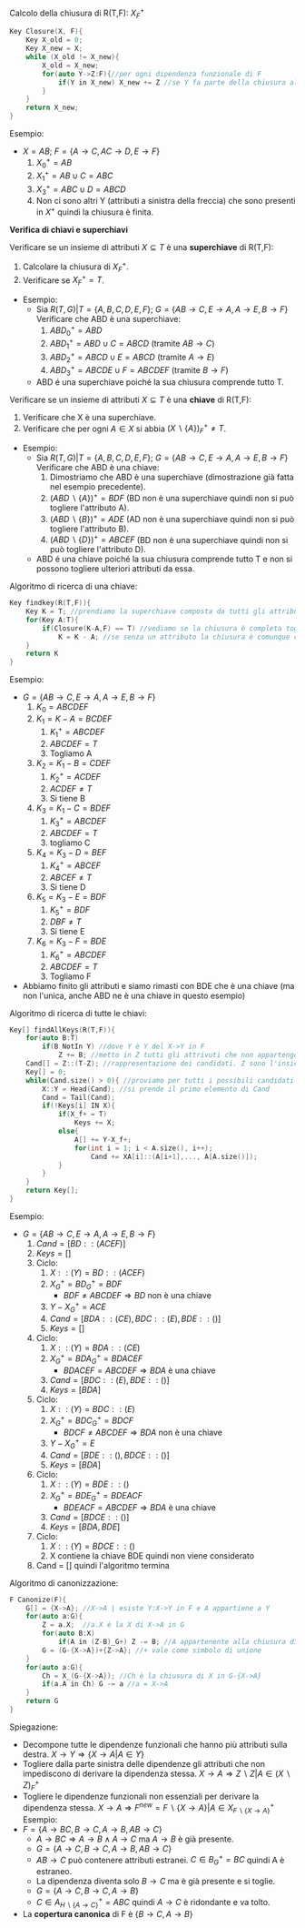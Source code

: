 
Calcolo della chiusura di R(T,F): $X^+_F$
```c
Key Closure(X, F){
	Key X_old = 0;
	Key X_new = X;
	while (X_old != X_new){
		X_old = X_new;
		for(auto Y->Z:F){//per ogni dipendenza funzionale di F
			if(Y in X_new) X_new += Z //se Y fa parte della chiusura allora ne fa parte anche la sua dipendenza.
		}
	}
	return X_new;
}
```
Esempio:
- $X=AB; ~ F=\{A \rightarrow C, AC \rightarrow D, E \rightarrow F\}$
	1. $X^{+}_{0} = AB$
	2. $X^{+}_{1}= AB\cup C = ABC$
	3. $X^{+}_{3}= ABC\cup D = ABCD$
	4. Non ci sono altri Y (attributi a sinistra della freccia) che sono presenti in $X^{+}$ quindi la chiusura è finita.


**Verifica di chiavi e superchiavi**

Verificare se un insieme di attributi $X \subseteq T$ è una **superchiave** di R(T,F):
1. Calcolare la chiusura di $X^{+}_{F}$.
2. Verificare se $X^{+}_{F} = T$.
- Esempio:
	- Sia $R(T,G)| T=\{A, B, C, D, E, F\}; ~ G=\{AB\rightarrow C, E\rightarrow A, A\rightarrow E, B\rightarrow F\}$ Verificare che ABD è una superchiave:
		1. $ABD^{+}_{0}=ABD$
		2. $ABD^{+}_{1}=ABD\cup C = ABCD$ (tramite $AB\rightarrow C$)
		3. $ABD^{+}_{2}=ABCD \cup E = ABCD$ (tramite $A\rightarrow E$)
		4. $ABD^{+}_{3}=ABCDE \cup F = ABCDEF$  (tramite $B\rightarrow F$)
	- ABD é una superchiave poiché la sua chiusura comprende tutto T.

Verificare se un insieme di attributi $X \subseteq T$ è una **chiave** di R(T,F):
1. Verificare che X è una superchiave.
2. Verificare che per ogni $A\in X$ si abbia $(X\backslash \{A\})^{+}_{F} \neq T$.
- Esempio:
	- Sia $R(T,G)| T=\{A, B, C, D, E, F\}; ~ G=\{AB\rightarrow C, E\rightarrow A, A\rightarrow E, B\rightarrow F\}$ Verificare che ABD è una chiave:
		1. Dimostriamo che ABD è una superchiave (dimostrazione già fatta nel esempio precedente).
		2. $(ABD\backslash \{A\})^{+} = BDF$ (BD non è una superchiave quindi non si può togliere l'attributo A).
		3. $(ABD\backslash \{B\})^{+} = ADE$ (AD non è una superchiave quindi non si può togliere l'attributo B).
		4. $(ABD\backslash \{D\})^{+} = ABCEF$ (BD non è una superchiave quindi non si può togliere l'attributo D).
	- ABD é una chiave poiché la sua chiusura comprende tutto T e non si possono togliere ulteriori attributi da essa.


Algoritmo di ricerca di una chiave:
```c
Key findkey(R(T,F)){
	Key K = T; //prendiamo la superchiave composta da tutti gli attributi
	for(Key A:T){
		if(Closure(K-A,F) == T) //vediamo se la chiusura è completa togliendo mano a mano un attributo alla volta
			K = K - A; //se senza un attributo la chiusura è comunque completa si può togliere quel attributo
	}
	return K
}
```
Esempio:
- $G =\{AB \rightarrow C, E \rightarrow A, A \rightarrow E, B \rightarrow F\}$
	1. $K_{0}= ABCDEF$
	2. $K_{1} = K-A = BCDEF$ 
		1. $K_{1}^{+} = ABCDEF$  
		2. $ABCDEF = T$
		3. Togliamo A
	3. $K_{2} = K_{1} - B = CDEF$
		1. $K_{2}^{+} = ACDEF$
		2. $ACDEF \neq T$
		3. Si tiene B
	4. $K_{3} = K_{1}-C = BDEF$
		1. $K_{3}^{+} = ABCDEF$
		2. $ABCDEF = T$
		3. togliamo C
	5. $K_{4} = K_{3} - D = BEF$
		1. $K_{4}^{+} = ABCEF$
		2. $ABCEF \neq T$
		3. Si tiene D
	6. $K_{5} = K_{3}-E = BDF$
		1. $K_{5}^{+} = BDF$
		2. $DBF \neq T$
		3. Si tiene E
	7. $K_{6} = K_{3}-F = BDE$
		1. $K_{6}^{+} = ABCDEF$
		2. $ABCDEF = T$
		3. Togliamo F
- Abbiamo finito gli attributi e siamo rimasti con BDE che è una chiave (ma non l'unica, anche ABD ne è una chiave in questo esempio)


Algoritmo di ricerca di tutte le chiavi:
```c
Key[] findAllKeys(R(T,F)){
	for(auto B:T)
		if(B NotIn Y) //dove Y è Y del X->Y in F
			Z += B; //metto in Z tutti gli attrivuti che non appartengono alla parte destra di nessuna dipendenza funzionale
	Cand[] = Z::(T-Z); //rappresentazione dei candidati. Z sono l'insieme dei possibili attributi da testare per la chiave (T-Z) l'inisieme dei possibili attributi da aggiungere a Z se Z non è una chiave
	Key[] = 0;
	while(Cand.size() > 0){ //proviamo per tutti i possibili candidati
		X::Y = Head(Cand); //si prende il primo elemento di Cand
		Cand = Tail(Cand);
		if(!Keys[i] IN X){
			if(X_f+ = T)
				Keys += X;
			else{
				A[] += Y-X_f+;
				for(int i = 1; i < A.size(), i++);
					Cand += XA[i]::(A[i+1],..., A[A.size()]);
			}
		}
	}
	return Key[];
}
```
Esempio:
- $G =\{AB \rightarrow C, E \rightarrow A, A \rightarrow E, B \rightarrow F\}$
	1. $Cand = [BD :: (ACEF)]$
	2. $Keys = []$
	3. Ciclo:  
		1. $X :: (Y) = BD :: (ACEF)$
		2. $X_{G}^{+} = BD_{G}^{+} = BDF$ 
			- $BDF \neq ABCDEF \Rightarrow BD$ non è una chiave
		3. $Y-X_{G}^{+} = ACE$ 
		4. $Cand = [BDA :: (CE), BDC :: (E), BDE :: ()]$
		5. $Keys = []$
	4. Ciclo:
		1. $X :: (Y) = BDA :: (CE)$
		2. $X_{G}^{+} = BDA_{G}^{+} = BDACEF$ 
			- $BDACEF = ABCDEF \Rightarrow BDA$ è una chiave
		3. $Cand = [BDC :: (E), BDE :: ()]$
		4. $Keys = [BDA]$
	5. Ciclo:
		1. $X :: (Y) = BDC :: (E)$
		2. $X_{G}^{+} = BDC_{G}^{+} = BDCF$ 
			- $BDCF \neq ABCDEF \Rightarrow BDA$ non è una chiave
		3. $Y-X_{G}^{+} = E$ 
		4. $Cand = [BDE :: (), BDCE :: ()]$
		5. $Keys = [BDA]$
	6. Ciclo:
		1. $X :: (Y) = BDE :: ()$
		2. $X_{G}^{+} = BDE_{G}^{+} = BDEACF$ 
			- $BDEACF = ABCDEF \Rightarrow BDA$ è una chiave
		3. $Cand = [BDCE :: ()]$
		4. $Keys = [BDA, BDE]$
	7. Ciclo:
		1. $X :: (Y) = BDCE :: ()$
		2. X contiene la chiave BDE quindi non viene considerato
	8. Cand = \[] quindi l'algoritmo termina



Algoritmo di canonizzazione:
```cpp
F Canonize(F){
	G[] = {X->A}; //X->A | esiste Y:X->Y in F e A appartiene a Y
	for(auto a:G){
		Z = a.X;  //a.X è la X di X->A in G
		for(auto B:X)
			if(A in (Z-B)_G+) Z -= B; //A appartenente alla chiusura di Z-{B} in G
		G = (G-{X->A})+{Z->A}; //+ vale come simbolo di unione
	}
	for(auto a:G){
		Ch = X_(G-{X->A}); //Ch è la chiusura di X in G-{X->A}
		if(a.A in Ch) G -= a //a = X->A
	}
	return G
}
```
Spiegazione:
- Decompone tutte le dipendenze funzionali che hanno più attributi sulla destra. $X\rightarrow Y \Rightarrow \{X\rightarrow A | A \in Y\}$
- Togliere dalla parte sinistra delle dipendenze gli attributi che non impediscono di derivare la dipendenza stessa. $X\rightarrow A \Rightarrow Z\backslash Z |A \in (X\backslash Z)_{F}^{+}$
- Togliere le dipendenze funzionali non essenziali per derivare la dipendenza stessa. $X\rightarrow A \Rightarrow F^{new}=F\backslash\{X\rightarrow A\}|A \in X_{F\backslash\{X\rightarrow A\}}^+$
Esempio:
- $F = \{A\rightarrow BC, B\rightarrow C, A\rightarrow B, AB\rightarrow C\}$
	- $A\rightarrow BC \Rightarrow A\rightarrow B \wedge A\rightarrow C$ ma $A\rightarrow B$ è già presente.
	- $G = \{A\rightarrow C, B\rightarrow C, A\rightarrow B, AB\rightarrow C\}$
	- $AB\rightarrow C$ può contenere attributi estranei. $C \in B_{G}^{+}=BC$ quindi A è  estraneo. 
	- La dipendenza diventa solo $B \rightarrow C$ ma è già presente e si toglie.
	- $G = \{A\rightarrow C, B\rightarrow C, A\rightarrow B\}$
	- $C \in A_{H\backslash\{A\rightarrow C\}}^{+}= ABC$ quindi $A\rightarrow C$ è ridondante e va tolto.
- La **copertura canonica** di F è $\{B\rightarrow C, A\rightarrow B\}$
